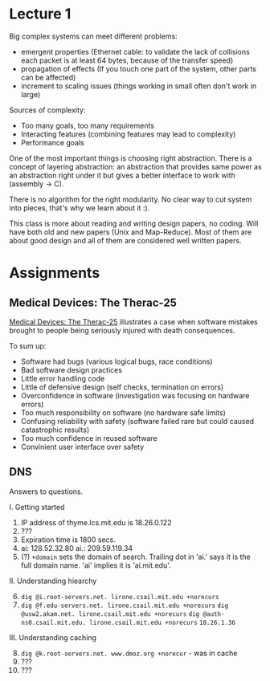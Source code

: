 Lecture 1
=========

Big complex systems can meet different problems:

- emergent properties (Ethernet cable: to validate the lack of collisions each
  packet is at least 64 bytes, because of the transfer speed)
- propagation of effects (If you touch one part of the system, other parts can
  be affected)
- increment to scaling issues (things working in small often don't work in large)

Sources of complexity:

- Too many goals, too many requirements
- Interacting features (combining features may lead to complexity)
- Performance goals

One of the most important things is choosing right abstraction. There is a
concept of layering abstraction: an abstraction that provides same power as an
abstraction right under it but gives a better interface to work with (assembly
-> C).

There is no algorithm for the right modularity. No clear way to cut system into
pieces, that's why we learn about it :).

This class is more about reading and writing design papers, no coding. Will have
both old and new papers (Unix and Map-Reduce). Most of them are about good
design and all of them are considered well written papers.


Assignments
===========

Medical Devices: The Therac-25
------------------------------

[Medical Devices: The Therac-25](http://web.mit.edu/6.033/www/papers/therac.pdf)
illustrates a case when software mistakes brought to people being seriously
injured with death consequences.

To sum up:

- Software had bugs (various logical bugs, race conditions)
- Bad software design practices
- Little error handling code
- Little of defensive design (self checks, termination on errors)
- Overconfidence in software (investigation was focusing on hardware errors)
- Too much responsibility on software (no hardware safe limits)
- Confusing reliability with safety (software failed rare but could caused
  catastrophic results)
- Too much confidence in reused software
- Convinient user interface over safety


DNS
---

Answers to questions.

I. Getting started

1. IP address of thyme.lcs.mit.edu is 18.26.0.122
2. ???
3. Expiration time is 1800 secs.
4. ai:  128.52.32.80
   ai.: 209.59.119.34
5. (?) `+domain` sets the domain of search. Trailing dot in 'ai.' says it is
   the full domain name. 'ai' implies it is 'ai.mit.edu'.

II. Understanding hiearchy

6. `dig @i.root-servers.net. lirone.csail.mit.edu +norecurs`
7. `dig @f.edu-servers.net. lirone.csail.mit.edu +norecurs`
   `dig @usw2.akam.net. lirone.csail.mit.edu +norecurs`
   `dig @auth-ns0.csail.mit.edu. lirone.csail.mit.edu +norecurs`
   `18.26.1.36`

III. Understanding caching

8. `dig @k.root-servers.net. www.dmoz.org +norecur` - was in cache
9. ???
10. ???